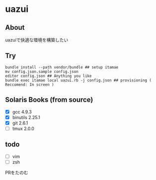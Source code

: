 uazui
===

## About 
uazuiで快適な環境を構築したい


## Try

```
bundle install --path vendor/bundle ## setup itamae
mv config.json.sample config.json 
editor config.json ## Anything you like
bundle exec itamae local uazui.rb -j config.json ## provisioning ( Reccomend: In screen )
```

## Solaris Books (from source)

- [x] gcc 4.9.3
- [x] binutils 2.25.1
- [x] git 2.6.1
- [ ] tmux 2.0.0

## todo

- [ ] vim
- [ ] zsh

PRをたのむ
